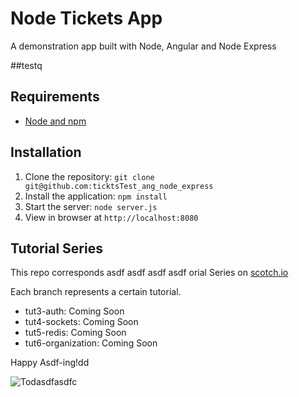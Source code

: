 # Node Tickets App

A demonstration app built with Node,  Angular and Node Express

##testq
## Requirements

- [Node and npm](http://nodejs.org)

## Installation

1. Clone the repository: `git clone git@github.com:ticktsTest_ang_node_express`
2. Install the application: `npm install`
3. Start the server: `node server.js`
4. View in browser at `http://localhost:8080`

## Tutorial Series

This repo corresponds asdf asdf asdf asdf orial Series on [scotch.io](http://scotch.io)

Each branch represents a certain tutorial.
- tut3-auth: Coming Soon
- tut4-sockets: Coming Soon
- tut5-redis: Coming Soon
- tut6-organization: Coming Soon

Happy Asdf-ing!dd

![Todasdfasdfc](http://i.imgur.com/n.png)

